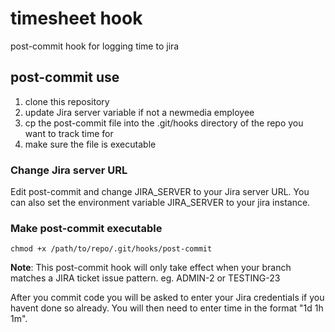 # timesheet hook

post-commit hook for logging time to jira

## post-commit use

1. clone this repository
1. update Jira server variable if not a newmedia employee
1. cp the post-commit file into the .git/hooks directory of the repo you want to track time for
1. make sure the file is executable

### Change Jira server URL

Edit post-commit and change JIRA_SERVER to your Jira server URL.  You can also set the environment variable JIRA_SERVER to your jira instance.

### Make post-commit executable

    chmod +x /path/to/repo/.git/hooks/post-commit


**Note**: This post-commit hook will only take effect when your branch matches a JIRA ticket issue pattern. eg. ADMIN-2 or TESTING-23

After you commit code you will be asked to enter your Jira credentials if you havent done so already.  You will then need to enter time in the format
"1d 1h 1m".

